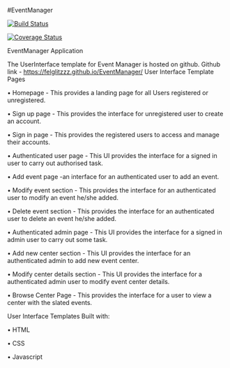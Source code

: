 #EventManager

[![Build Status](https://travis-ci.org/Felglitzzz/EventManager.svg?branch=ch-travis)](https://travis-ci.org/Felglitzzz/EventManager)

[![Coverage Status](https://coveralls.io/repos/github/Felglitzzz/EventManager/badge.svg?branch=develop)](https://coveralls.io/github/Felglitzzz/EventManager?branch=develop)


EventManager Application

The UserInterface template for Event Manager is hosted on github. Github link - https://felglitzzz.github.io/EventManager/
User Interface Template Pages

• Homepage - This provides a landing page for all Users registered or unregistered.

• Sign up page - This provides the interface for unregistered user to create an account.

• Sign in page - This provides the registered users to access and manage their accounts.

• Authenticated user page - This UI provides the interface for a signed in user to carry out authorised task.

• Add event page -an interface for an authenticated user to add an event.

• Modify event section - This provides the interface for an authenticated user to modify an event he/she added.

• Delete event section - This provides the interface for an authenticated user to delete an event he/she added.

• Authenticated admin page - This UI provides the interface for a signed in admin user to carry out some task.

• Add new center section - This UI provides the interface for an authenticated admin to add new event center.

• Modify center details section - This UI provides the interface for a authenticated admin user to modify event center details.

• Browse Center Page - This provides the interface for a user to view a center with the slated events.


User Interface Templates Built with:

• HTML

• CSS

• Javascript